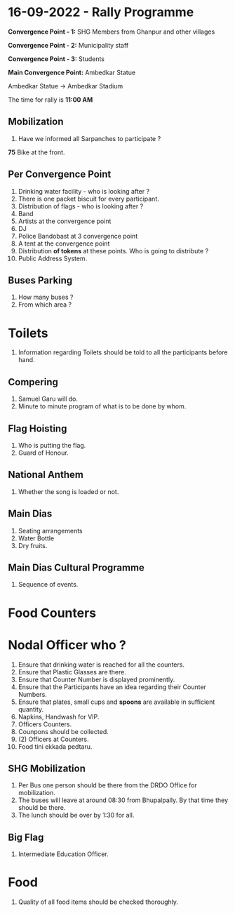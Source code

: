 # 16-09-2022 - Rally Programme

**Convergence Point - 1:** SHG Members from Ghanpur and other villages

**Convergence Point - 2:** Municipality staff

**Convergence Point - 3:** Students

  

**Main Convergence Point:** Ambedkar Statue

  

Ambedkar Statue -> Ambedkar Stadium

  

The time for rally is **11:00 AM**

## **Mobilization**

1. Have we informed all Sarpanches to participate ?

**75** Bike at the front.

## **Per Convergence Point**

1. Drinking water facility - who is looking after ?
2. There is one packet biscuit for every participant.
3. Distribution of flags - who is looking after ?
4. Band
5. Artists at the convergence point
6. DJ
7. Police Bandobast at 3 convergence point
8. A tent at the convergence point
9. Distribution **of tokens** at these points. Who is going to distribute ?
10. Public Address System.

## **Buses Parking**

1. How many buses ?
2. From which area ?

# **Toilets**

1. Information regarding Toilets should be told to all the participants before hand.

## **Compering**

1. Samuel Garu will do.
2. Minute to minute program of what is to be done by whom.

## **Flag Hoisting**

1. Who is putting the flag.
2. Guard of Honour.

## **National Anthem**

1. Whether the song is loaded or not.

## **Main Dias**

1. Seating arrangements
2. Water Bottle
3. Dry fruits.

## **Main Dias Cultural Programme**

1. Sequence of events.

# **Food Counters**

# Nodal Officer who ?

1. Ensure that drinking water is reached for all the counters.
2. Ensure that Plastic Glasses are there.
3. Ensure that Counter Number is displayed prominently.
4. Ensure that the Participants have an idea regarding their Counter Numbers.
5. Ensure that plates, small cups and **spoons** are available in sufficient quantity.
6. Napkins, Handwash for VIP.
7. Officers Counters.
8. Counpons should be collected.
9. (2) Officers at Counters.
10. Food tini ekkada pedtaru.

  

## **SHG Mobilization**

1. Per Bus one person should be there from the DRDO Office for mobilization.
2. The buses will leave at around 08:30 from Bhupalpally. By that time they should be there.
3. The lunch should be over by 1:30 for all.

  

## **Big Flag**

1. Intermediate Education Officer.

  

# **Food**

1. Quality of all food items should be checked thoroughly.
